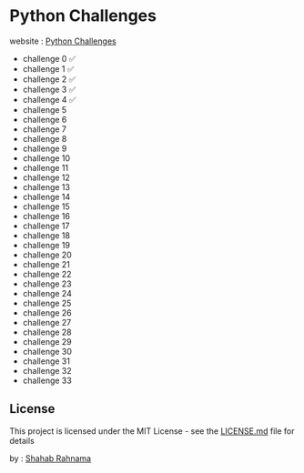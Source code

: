 # Python Challenges
website : [Python Challenges](http://www.pythonchallenge.com/)

* challenge 0  ✅ 
* challenge 1  ✅ 
* challenge 2  ✅ 
* challenge 3  ✅ 
* challenge 4  ✅ 
* challenge 5
* challenge 6
* challenge 7
* challenge 8
* challenge 9
* challenge 10
* challenge 11
* challenge 12
* challenge 13
* challenge 14
* challenge 15
* challenge 16
* challenge 17
* challenge 18
* challenge 19
* challenge 20
* challenge 21
* challenge 22
* challenge 23
* challenge 24
* challenge 25
* challenge 26
* challenge 27
* challenge 28
* challenge 29
* challenge 30
* challenge 31
* challenge 32
* challenge 33

## License

This project is licensed under the MIT License - see the [LICENSE.md](LICENSE.md) file for details



by : [Shahab Rahnama](http://srahnama.ir/)

